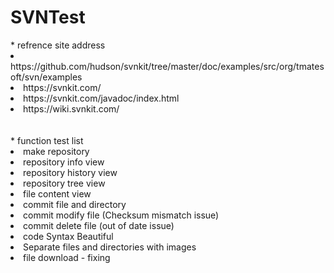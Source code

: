 # SVNTest

<div>
<label>* refrence site address</label><br>
<li>https://github.com/hudson/svnkit/tree/master/doc/examples/src/org/tmatesoft/svn/examples</li>
<li>https://svnkit.com/</li>
<li>https://svnkit.com/javadoc/index.html</li>
<li>https://wiki.svnkit.com/</li>
</div>
<br><br>
<div>
<label>* function test list</label><br>
<li>make repository</li>
<li>repository info view</li>
<li>repository history view</li>
<li>repository tree view</li>
<li>file content view</li>
<li>commit file and directory</li>
<li>commit modify file (Checksum mismatch issue)</li>
<li>commit delete file (out of date issue)</li>
<li>code Syntax Beautiful</li>
<li>Separate files and directories with images</li>
<li>file download - fixing</li>
</div>
